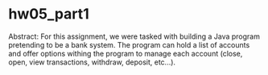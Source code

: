 # hw05_part1
Abstract: For this assignment, we were tasked with building a Java program pretending to be a bank system. The program can hold a list of accounts and offer options withing the program to manage each account (close, open, view transactions, withdraw, deposit, etc...).

